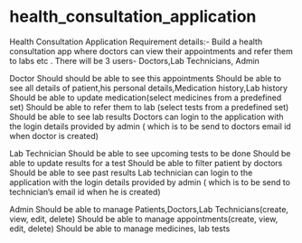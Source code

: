 # health_consultation_application


Health Consultation Application 
Requirement details:-
	Build a health consultation app where doctors can view their appointments and refer them to labs etc .
	There will be 3 users- Doctors,Lab Technicians, Admin

Doctor
Should should be able to see this appointments
Should be able to see all details of patient,his personal details,Medication history,Lab history
Should be able to update medication(select medicines from a predefined set)
Should be able to refer them to lab (select tests from a predefined set)
Should be able to see lab results
Doctors can login to the application with the login details provided by admin ( which is to be send to doctors email id when doctor is created)

Lab Technician
Should be able to see upcoming tests to be done
Should be able to update results for a test
Should be able to filter patient by doctors
Should be able to see past results
Lab technician can login to the application with the login details provided by admin ( which is to be send to technician’s email id when he is created)

Admin
Should be able to manage Patients,Doctors,Lab Technicians(create, view, edit, delete)
Should be able to manage appointments(create, view, edit, delete)
Should be able to manage medicines, lab tests
